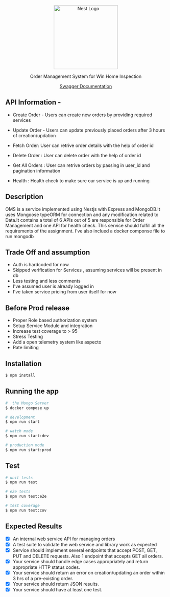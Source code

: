 <p align="center">
  <a href="http://nestjs.com/" target="blank"><img src="https://wini.com/images/win-logo-blue.svg" width="200" alt="Nest Logo" /></a>
</p>

  <p align="center">Order Management System for Win Home Inspection</p>
    <p align="center">
  <p align="center"><a href="http://localhost:3000/api">Swagger Documentation</a></p>
    <p align="center">


## API Information - 

- Create Order - Users can create new orders by providing required services

- Update Order - Users can update previously placed orders after 3 hours of creation/updation

- Fetch Order: User can retrive order details with the help of order id

- Delete Order : User can delete order with the help of order id

- Get All Orders : User can retrive orders by passing in user_id and pagination information

- Health : Health check to make sure our service is up and running

## Description
  OMS is a service implemented using Nestjs with Express and MongoDB.It uses Mongoose typeORM for connection and any modification related to Data.It contains a total of 6 APIs out of 5 are responsible for Order Management and one API for health check.
  This service should fulfill all the requirements of the assignment.
  I've also inclued a docker componse file to run mongodb 

## Trade Off and assumption
- Auth is hardcoded for now 
- Skipped verification for Services , assuming services will be present in db
- Less testing and less comments
- I've assumed user is already logged in 
- I've taken service pricing from user itself for now 

## Before Prod release
- Proper Role based authorization system
- Setup Service Module and integration
- Increase test coverage to > 95
- Stress Testing 
- Add a open telemetry system like aspecto
- Rate limiting 

## Installation

```bash
$ npm install
```

## Running the app

```bash
#  the Mongo Server
$ docker compose up

# development
$ npm run start

# watch mode
$ npm run start:dev

# production mode
$ npm run start:prod
```

## Test

```bash
# unit tests
$ npm run test

# e2e tests
$ npm run test:e2e

# test coverage
$ npm run test:cov
```

## Expected Results

- [x] An internal web service API for managing orders
- [x] A test suite to validate the web service and library work as expected
- [x] Service should implement several endpoints that accept POST, GET, PUT and DELETE requests. Also 1 endpoint that accepts GET all orders.
- [x] Your service should handle edge cases appropriately and return appropriate HTTP status codes.
- [x] Your service should return an error on creation/updating an order within 3 hrs of a pre-existing order.
- [x] Your service should return JSON results.
- [x] Your service should have at least one test.
